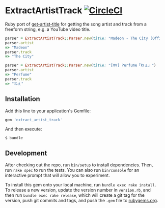 # ExtractArtistTrack [![CircleCI](https://circleci.com/gh/6/extract_artist_track.svg?style=svg)](https://circleci.com/gh/6/extract_artist_track)

Ruby port of [get-artist-title](https://github.com/goto-bus-stop/get-artist-title) for getting the song artist and track from a freeform string, e.g. a YouTube video title.

```ruby
parser = ExtractArtistTrack::Parser.new(title: "Madeon - The City (Official Video).mp4")
parser.artist
=> "Madeon"
parser.track
=> "The City"

parser = ExtractArtistTrack::Parser.new(title: "[MV] Perfume「ねぇ」")
parser.artist
=> "Perfume"
parser.track
=> "ねぇ"
```


## Installation

Add this line to your application's Gemfile:

```ruby
gem 'extract_artist_track'
```

And then execute:

    $ bundle


## Development

After checking out the repo, run `bin/setup` to install dependencies. Then, run `rake spec` to run the tests. You can also run `bin/console` for an interactive prompt that will allow you to experiment.

To install this gem onto your local machine, run `bundle exec rake install`. To release a new version, update the version number in `version.rb`, and then run `bundle exec rake release`, which will create a git tag for the version, push git commits and tags, and push the `.gem` file to [rubygems.org](https://rubygems.org).


